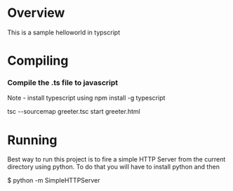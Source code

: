 # Overview
This is a sample helloworld in typscript

# Compiling
### Compile the .ts file to javascript

Note - install typescript using npm install -g typescript

tsc --sourcemap greeter.tsc
start greeter.html

# Running
Best way to run this project is to fire a simple HTTP Server from the current directory using python.
To do that you will have to install python and then 

$ python -m SimpleHTTPServer